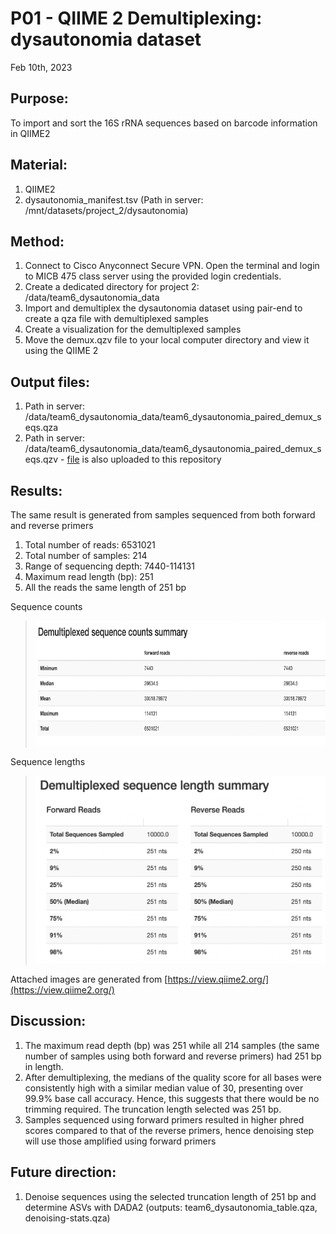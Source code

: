 # P01 - QIIME 2 Demultiplexing: dysautonomia dataset 

Feb 10th, 2023

## Purpose:
To import and sort the 16S rRNA sequences based on barcode information in QIIME2 

## Material: 
1. QIIME2
2. dysautonomia_manifest.tsv (Path in server: /mnt/datasets/project_2/dysautonomia)

## Method:
1. Connect to Cisco Anyconnect Secure VPN. Open the terminal and login to MICB 475 class server using the provided login credentials.
2. Create a dedicated directory for project 2: /data/team6_dysautonomia_data
3. Import and demultiplex the dysautonomia dataset using pair-end to create a qza file with
demultiplexed samples 
5. Create a visualization for the demultiplexed samples
6. Move the demux.qzv file to your local computer directory and view it using the QIIME 2

## Output files:
1. Path in server: /data/team6_dysautonomia_data/team6_dysautonomia_paired_demux_seqs.qza 
2. Path in server: /data/team6_dysautonomia_data/team6_dysautonomia_paired_demux_seqs.qzv - [file](/QIIME2/export/paired_demux_seqs.qzv) is also uploaded to this repository
   
## Results: 
The same result is generated from samples sequenced from both forward and reverse primers
1. Total number of reads: 6531021 
2. Total number of samples: 214
3. Range of sequencing depth: 7440-114131
4. Maximum read length (bp): 251
5. All the reads the same length of 251 bp

Sequence counts
> <img src="/QIIME2/figures/demultiplexed_sequence_counts_summary.png" height="200">

Sequence lengths
> <img src="/QIIME2/figures/demultiplexed_sequence_length_summary.png" height="300">

Attached images are generated from [https://view.qiime2.org/](https://view.qiime2.org/)

## Discussion:
1. The maximum read depth (bp) was 251 while all 214 samples (the same number of samples using both forward and reverse primers) had 251 bp in length.
2. After demultiplexing, the medians of the quality score for all bases were consistently high with a similar median value of 30, presenting over 99.9% base call accuracy. Hence, this suggests that there would be no trimming required. The truncation length selected was 251 bp.
3. Samples sequenced using forward primers resulted in higher phred scores compared to that of the reverse primers, hence denoising step will use those amplified using forward primers

## Future direction:
1. Denoise sequences using the selected truncation length of 251 bp and determine ASVs with DADA2 (outputs: team6_dysautonomia_table.qza, denoising-stats.qza) 


